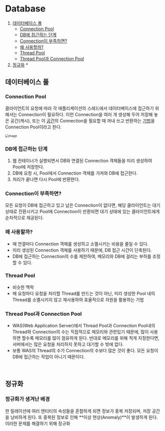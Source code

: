 # Database

1. [데이터베이스 풀](#데이터베이스-풀)
   * [Connection Pool](#connection-pool)
   * [DB에 접근하는 단계](#db에-접근하는-단계)
   * [Connection이 부족하면?](#connection이-부족하면)
   * [왜 사용할까?](#왜-사용할까)
   * [Thread Pool](#thread-pool)
   * [Thread Pool과 Connection Pool](#thread-pool과-connection-pool)
2. [정규화](#정규화)
   * 



## 데이터베이스 풀

### Connection Pool

클라이언트의 요청에 따라 각 애플리케이션의 스레드에서 데이터베이스에 접근하기 위해서는 Connection이 필요하다. 이런 Connection을 여러 개 생성해 두어 저장해 놓은 공간(캐시), 또는 이 <u>공간</u>의 Connection을 필요할 때 꺼내 쓰고 반환하는 <u>기법</u>을 Connection Pool이라고 한다.

<img src="https://user-images.githubusercontent.com/33208360/117453378-d7227880-af7f-11eb-9dc9-f3fa76fce7a8.png" alt="image" style="zoom: 67%;" />

### DB에 접근하는 단계

1. 웹 컨테이너가 실행되면서 DB와 연결된 Connection 객체들을 미리 생성하여 Pool에 저장한다.
2. DB에 요청 시, Pool에서 Connection 객체를 가져와 DB에 접근한다.
3. 처리가 끝나면 다시 Pool에 반환한다.

### Connection이 부족하면?

모든 요청이 DB에 접근하고 있고 남은 Connection이 없다면, 해당 클라이언트는 대기 상태로 전환시키고 Pool에 Connection이 반환되면 대기 상태에 있는 클라이언트에게 순차적으로 제공된다.

### 왜 사용할까?

* 매 연결마다 Connection 객체를 생성하고 소멸시키는 비용을 줄일 수 있다.
* 미리 생성된 Connection 객체를 사용하기 때문에, DB 접근 시간이 단축된다.
* DB에 접근하는 Connection의 수를 제한하여, 메모리와 DB에 걸리는 부하를 조정할 수 있다.

### Thread Pool

* 비슷한 맥락
* 매 요청마다 요청을 처리할 Thread를 만드는 것이 아닌, 미리 생성한 Pool 내의 Thread를 소멸시키지 않고 재사용하여 효율적으로 자원을 활용하는 기법

### Thread Pool과 Connection Pool

* WAS(Web Application Server)에서 Thread Pool과 Connection Pool내의 Thread와 Connection의 수는 직접적으로 메모리와 관련있기 때문에, 많이 사용하면 할수록 메모리를 많이 점유하게 된다. 반대로 메모리를 위해 적게 지정한다면, 서버에서는 많은 요청을 처리하지 못하고 대기할 수 밖에 없다.
* 보통 WAS의 Thread의 수가 Connection의 수보다 많은 것이 좋다. 모든 요청이 DB에 접근하는 작업이 아니기 때문이다.

</br>

## 정규화

### 정규화가 생겨난 배경

한 릴레이션에 여러 엔티티의 속성들을 혼합하게 되면 정보가 중복 저장되며, 저장 공간을 낭비하게 된다. 또 중복된 정보로 인해 **이상 현상(Anomaly)**이 발생하게 된다. 이러한 문제를 해결하기 위해 정규화